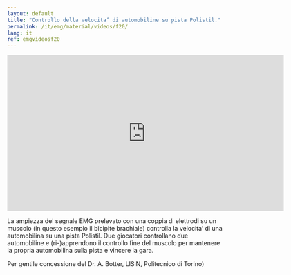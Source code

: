```yaml
---
layout: default
title: "Controllo della velocita’ di automobiline su pista Polistil."
permalink: /it/emg/material/videos/f20/
lang: it
ref: emgvideosf20
---
```


<iframe width="640" height="360" src="https://www.youtube-nocookie.com/embed/QUGHCc7ZQl4?si=nAf9fuFog9bUrA_P&rel=0" title="YouTube video player" frameborder="0" allow="accelerometer; autoplay; clipboard-write; encrypted-media; gyroscope; picture-in-picture; web-share" allowfullscreen></iframe>

La ampiezza del segnale EMG prelevato con una coppia di elettrodi su un muscolo (in questo esempio il bicipite brachiale) controlla la velocita’ di una automobilina su una pista Polistil. Due giocatori controllano due automobiline e (ri-)apprendono il controllo fine del muscolo per mantenere la propria automobilina sulla pista e vincere la gara.

Per gentile concessione del Dr. A. Botter, LISiN, Politecnico di Torino)